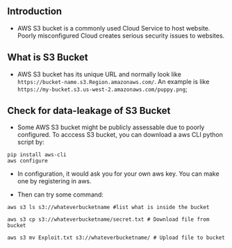 ## Introduction

- AWS S3 bucket is a commonly used Cloud Service to host website. Poorly misconfigured Cloud creates serious security issues to websites.

## What is S3 Bucket

- AWS S3 bucket has its unique URL and normally look like ```https://bucket-name.s3.Region.amazonaws.com/```. An example is like ```https://my-bucket.s3.us-west-2.amazonaws.com/puppy.png```;

## Check for data-leakage of S3 Bucket

- Some AWS S3 bucket might be publicly assessable due to poorly configured. To acccess S3 bucket, you can download a aws CLI python script by:

```
pip install aws-cli
aws configure
```

- In configuration, it would ask you for your own aws key. You can make one by registering in aws.

- Then can try some command:

```
aws s3 ls s3://whateverbucketname #list what is inside the bucket

aws s3 cp s3://whateverbucketname/secret.txt # Download file from bucket

aws s3 mv Exploit.txt s3://whateverbucketname/ # Upload file to bucket
```



